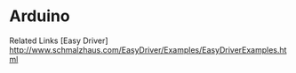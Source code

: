 # Arduino

Related Links
[Easy Driver]
http://www.schmalzhaus.com/EasyDriver/Examples/EasyDriverExamples.html
